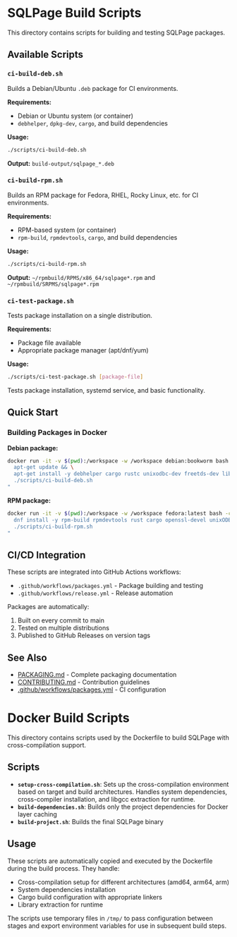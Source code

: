 # SQLPage Build Scripts

This directory contains scripts for building and testing SQLPage packages.

## Available Scripts

### `ci-build-deb.sh`
Builds a Debian/Ubuntu `.deb` package for CI environments.

**Requirements:**
- Debian or Ubuntu system (or container)
- `debhelper`, `dpkg-dev`, `cargo`, and build dependencies

**Usage:**
```bash
./scripts/ci-build-deb.sh
```

**Output:** `build-output/sqlpage_*.deb`

### `ci-build-rpm.sh`
Builds an RPM package for Fedora, RHEL, Rocky Linux, etc. for CI environments.

**Requirements:**
- RPM-based system (or container)
- `rpm-build`, `rpmdevtools`, `cargo`, and build dependencies

**Usage:**
```bash
./scripts/ci-build-rpm.sh
```

**Output:** `~/rpmbuild/RPMS/x86_64/sqlpage*.rpm` and `~/rpmbuild/SRPMS/sqlpage*.rpm`

### `ci-test-package.sh`
Tests package installation on a single distribution.

**Requirements:**
- Package file available
- Appropriate package manager (apt/dnf/yum)

**Usage:**
```bash
./scripts/ci-test-package.sh [package-file]
```

Tests package installation, systemd service, and basic functionality.

## Quick Start

### Building Packages in Docker

**Debian package:**
```bash
docker run -it -v $(pwd):/workspace -w /workspace debian:bookworm bash -c "
  apt-get update && \
  apt-get install -y debhelper cargo rustc unixodbc-dev freetds-dev libssl-dev pkg-config dpkg-dev && \
  ./scripts/ci-build-deb.sh
"
```

**RPM package:**
```bash
docker run -it -v $(pwd):/workspace -w /workspace fedora:latest bash -c "
  dnf install -y rpm-build rpmdevtools rust cargo openssl-devel unixODBC-devel freetds-devel systemd-rpm-macros git && \
  ./scripts/ci-build-rpm.sh
"
```

## CI/CD Integration

These scripts are integrated into GitHub Actions workflows:
- `.github/workflows/packages.yml` - Package building and testing
- `.github/workflows/release.yml` - Release automation

Packages are automatically:
1. Built on every commit to main
2. Tested on multiple distributions
3. Published to GitHub Releases on version tags

## See Also

- [PACKAGING.md](../PACKAGING.md) - Complete packaging documentation
- [CONTRIBUTING.md](../CONTRIBUTING.md) - Contribution guidelines
- [.github/workflows/packages.yml](../.github/workflows/packages.yml) - CI configuration

# Docker Build Scripts

This directory contains scripts used by the Dockerfile to build SQLPage with cross-compilation support.

## Scripts

- **`setup-cross-compilation.sh`**: Sets up the cross-compilation environment based on target and build architectures. Handles system dependencies, cross-compiler installation, and libgcc extraction for runtime.
- **`build-dependencies.sh`**: Builds only the project dependencies for Docker layer caching
- **`build-project.sh`**: Builds the final SQLPage binary

## Usage

These scripts are automatically copied and executed by the Dockerfile during the build process. They handle:

- Cross-compilation setup for different architectures (amd64, arm64, arm)
- System dependencies installation
- Cargo build configuration with appropriate linkers
- Library extraction for runtime

The scripts use temporary files in `/tmp/` to pass configuration between stages and export environment variables for use in subsequent build steps.
